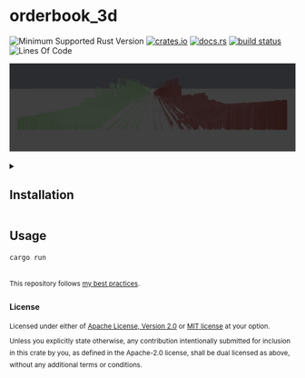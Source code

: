# orderbook_3d
![Minimum Supported Rust Version](https://img.shields.io/badge/nightly-1.83+-ab6000.svg)
[<img alt="crates.io" src="https://img.shields.io/crates/v/orderbook_3d.svg?color=fc8d62&logo=rust" height="20" style=flat-square>](https://crates.io/crates/orderbook_3d)
[<img alt="docs.rs" src="https://img.shields.io/badge/docs.rs-66c2a5?style=for-the-badge&labelColor=555555&logo=docs.rs&style=flat-square" height="20">](https://docs.rs/orderbook_3d)
[<img alt="build status" src="https://img.shields.io/github/actions/workflow/status/valeratrades/orderbook_3d/ci.yml?branch=master&style=for-the-badge&style=flat-square" height="20">](https://github.com/valeratrades/orderbook_3d/actions?query=branch%3Amaster) <!--NB: Won't find it if repo is private-->
![Lines Of Code](https://img.shields.io/badge/LoC-180-lightblue)

![Book](./docs/.assets/book.png)

<!-- markdownlint-disable -->
<details>
  <summary>
    <h2>Installation</h2>
  </summary>
	<pre><code class="language-sh">TODO</code></pre>
</details>
<!-- markdownlint-restore -->

## Usage
```sh
cargo run
```

<br>

<sup>
This repository follows <a href="https://github.com/valeratrades/.github/tree/master/best_practices">my best practices</a>.
</sup>

#### License

<sup>
Licensed under either of <a href="LICENSE-APACHE">Apache License, Version
2.0</a> or <a href="LICENSE-MIT">MIT license</a> at your option.
</sup>

<br>

<sub>
Unless you explicitly state otherwise, any contribution intentionally submitted
for inclusion in this crate by you, as defined in the Apache-2.0 license, shall
be dual licensed as above, without any additional terms or conditions.
</sub>
